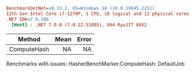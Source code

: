 ``` ini

BenchmarkDotNet=v0.13.2, OS=Windows 10 (10.0.19045.2251)
12th Gen Intel Core i7-1270P, 1 CPU, 16 logical and 12 physical cores
.NET SDK=7.0.100
  [Host] : .NET 7.0.0 (7.0.22.51805), X64 RyuJIT AVX2


```
|      Method | Mean | Error |
|------------ |-----:|------:|
| ComputeHash |   NA |    NA |

Benchmarks with issues:
  HasherBenchMarker<SHA256>.ComputeHash: DefaultJob
